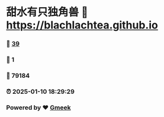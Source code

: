 # 甜水有只独角兽 :link: https://blachlachtea.github.io 
### :page_facing_up: [39](https://blachlachtea.github.io/tag.html) 
### :speech_balloon: 1 
### :hibiscus: 79184 
### :alarm_clock: 2025-01-10 18:29:29 
### Powered by :heart: [Gmeek](https://github.com/Meekdai/Gmeek)
